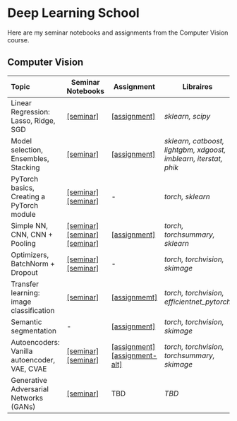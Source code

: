# Deep Learning School

Here are my seminar notebooks and assignments from the Computer Vision course.

## Computer Vision

| Topic | Seminar Notebooks | Assignment | Libraires |
| :--- | --- | --- | --- |
| Linear Regression: Lasso, Ridge, SGD | [[seminar]](https://github.com/WanomiR/DLS/blob/main/semester-1/seminars/%5Bseminar%5Dlinreg_regularization.ipynb) | [[assignment]](https://github.com/WanomiR/DLS/blob/main/semester-1/assignments/%5Bhw%5Dlinear_models.ipynb) | *sklearn, scipy* |
| Model selection, Ensembles, Stacking | [[seminar]](https://github.com/WanomiR/DLS/blob/main/semester-1/seminars/%5Bseminar%5Dmodel_selection_ensembles.ipynb) | [[assignment]](https://github.com/WanomiR/DLS/blob/main/semester-1/assignments/%5Bhw%5Dkaggle.ipynb) | *sklearn, catboost, lightgbm, xdgoost, imblearn, iterstat, phik* |
| PyTorch basics, Creating a PyTorch module | [[seminar]](https://github.com/WanomiR/DLS/blob/main/semester-1/seminars/%5Bseminar%5Dpytorch_basics.ipynb) [[seminar]](https://github.com/WanomiR/DLS/blob/main/semester-1/seminars/%5Bseminar%5Dcreating_module.ipynb) | - | *torch, sklearn* |
| Simple NN, CNN, CNN + Pooling | [[seminar]](https://github.com/WanomiR/DLS/blob/main/semester-1/seminars/%5Bseminar%5Dpytorch_simple_NN.ipynb) [[seminar]](https://github.com/WanomiR/DLS/blob/main/semester-1/seminars/%5Bseminar%5Dconvnet_pytorch.ipynb) [[seminar]](https://github.com/WanomiR/DLS/blob/main/semester-1/seminars/%5Bseminar%5Dconvolution_pooling.ipynb) | [[assignment]](https://github.com/WanomiR/DLS/blob/main/semester-1/assignments/%5Bhw%5Ddense_cnn.ipynb) | *torch, torchsummary, sklearn* |
| Optimizers, BatchNorm + Dropout | [[seminar]](https://github.com/WanomiR/DLS/blob/main/semester-1/seminars/%5Bseminar%5Dpytorch_optimizers.ipynb) [[seminar]](https://github.com/WanomiR/DLS/blob/main/semester-1/seminars/%5Bseminar%5Dpytorch_bn_dropout.ipynb) | - | *torch, torchvision, skimage* |
| Transfer learning: image classification | [[seminar]](https://github.com/WanomiR/DLS/blob/main/semester-1/seminars/%5Bseminar%5Dtransfer_learning_%5Bremastered_2021%5D.ipynb) | [[assignmemt]](https://github.com/WanomiR/DLS/blob/main/semester-1/assignments/%5Bhw%5Dsimpsons_classification.ipynb) | *torch, torchvision, efficientnet_pytorch* |
| Semantic segmentation | - | [[assignment]](https://github.com/WanomiR/DLS/blob/main/semester-1/assignments/%5Bhw%5Dsemantic_segmentation.ipynb) | *torch, torchvision, skimage* |
| Autoencoders: Vanilla autoencoder, VAE, CVAE | [[seminar]](https://github.com/WanomiR/DLS/blob/main/semester-1/seminars/%5Bseminar%5Dgenerative_models_timeseries.ipynb) [[seminar]](https://github.com/WanomiR/DLS/blob/main/semester-1/seminars/%5Bseminar%5Dvae.ipynb) | [[assignment]](https://github.com/WanomiR/Deep-Learning-School/blob/main/semester-1/assignments/%5Bhw%5Dautoencoders.ipynb) [[assignment-alt]](https://github.com/WanomiR/Deep-Learning-School/blob/main/semester-1/assignments/%5Bhw%5Dautoencoders-alt-vae.ipynb) | *torch, torchvision, torchsummary, skimage* |
| Generative Adversarial Networks (GANs) | [[seminar]](https://github.com/WanomiR/Deep-Learning-School/blob/main/semester-1/seminars/%5Bseminar%5Dgan.ipynb) | TBD | *TBD* |
